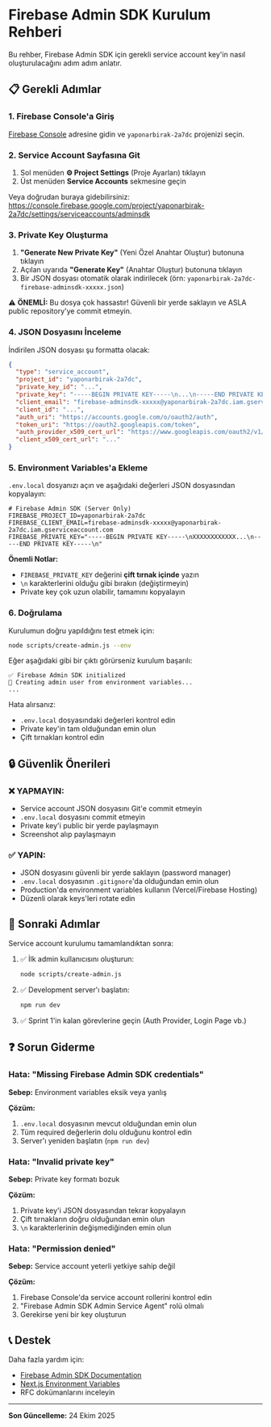 # Firebase Admin SDK Kurulum Rehberi

Bu rehber, Firebase Admin SDK için gerekli service account key'in nasıl oluşturulacağını adım adım anlatır.

## 📋 Gerekli Adımlar

### 1. Firebase Console'a Giriş

[Firebase Console](https://console.firebase.google.com/) adresine gidin ve `yaponarbirak-2a7dc` projenizi seçin.

### 2. Service Account Sayfasına Git

1. Sol menüden **⚙️ Project Settings** (Proje Ayarları) tıklayın
2. Üst menüden **Service Accounts** sekmesine geçin

Veya doğrudan buraya gidebilirsiniz:  
https://console.firebase.google.com/project/yaponarbirak-2a7dc/settings/serviceaccounts/adminsdk

### 3. Private Key Oluşturma

1. **"Generate New Private Key"** (Yeni Özel Anahtar Oluştur) butonuna tıklayın
2. Açılan uyarıda **"Generate Key"** (Anahtar Oluştur) butonuna tıklayın
3. Bir JSON dosyası otomatik olarak indirilecek (örn: `yaponarbirak-2a7dc-firebase-adminsdk-xxxxx.json`)

⚠️ **ÖNEMLİ:** Bu dosya çok hassastır! Güvenli bir yerde saklayın ve ASLA public repository'ye commit etmeyin.

### 4. JSON Dosyasını İnceleme

İndirilen JSON dosyası şu formatta olacak:

```json
{
  "type": "service_account",
  "project_id": "yaponarbirak-2a7dc",
  "private_key_id": "...",
  "private_key": "-----BEGIN PRIVATE KEY-----\n...\n-----END PRIVATE KEY-----\n",
  "client_email": "firebase-adminsdk-xxxxx@yaponarbirak-2a7dc.iam.gserviceaccount.com",
  "client_id": "...",
  "auth_uri": "https://accounts.google.com/o/oauth2/auth",
  "token_uri": "https://oauth2.googleapis.com/token",
  "auth_provider_x509_cert_url": "https://www.googleapis.com/oauth2/v1/certs",
  "client_x509_cert_url": "..."
}
```

### 5. Environment Variables'a Ekleme

`.env.local` dosyanızı açın ve aşağıdaki değerleri JSON dosyasından kopyalayın:

```env
# Firebase Admin SDK (Server Only)
FIREBASE_PROJECT_ID=yaponarbirak-2a7dc
FIREBASE_CLIENT_EMAIL=firebase-adminsdk-xxxxx@yaponarbirak-2a7dc.iam.gserviceaccount.com
FIREBASE_PRIVATE_KEY="-----BEGIN PRIVATE KEY-----\nXXXXXXXXXXXX...\n-----END PRIVATE KEY-----\n"
```

**Önemli Notlar:**

- `FIREBASE_PRIVATE_KEY` değerini **çift tırnak içinde** yazın
- `\n` karakterlerini olduğu gibi bırakın (değiştirmeyin)
- Private key çok uzun olabilir, tamamını kopyalayın

### 6. Doğrulama

Kurulumun doğru yapıldığını test etmek için:

```bash
node scripts/create-admin.js --env
```

Eğer aşağıdaki gibi bir çıktı görürseniz kurulum başarılı:

```
✅ Firebase Admin SDK initialized
🔄 Creating admin user from environment variables...
...
```

Hata alırsanız:

- `.env.local` dosyasındaki değerleri kontrol edin
- Private key'in tam olduğundan emin olun
- Çift tırnakları kontrol edin

## 🔒 Güvenlik Önerileri

### ❌ YAPMAYIN:

- Service account JSON dosyasını Git'e commit etmeyin
- `.env.local` dosyasını commit etmeyin
- Private key'i public bir yerde paylaşmayın
- Screenshot alıp paylaşmayın

### ✅ YAPIN:

- JSON dosyasını güvenli bir yerde saklayın (password manager)
- `.env.local` dosyasının `.gitignore`'da olduğundan emin olun
- Production'da environment variables kullanın (Vercel/Firebase Hosting)
- Düzenli olarak keys'leri rotate edin

## 🚀 Sonraki Adımlar

Service account kurulumu tamamlandıktan sonra:

1. ✅ İlk admin kullanıcısını oluşturun:

   ```bash
   node scripts/create-admin.js
   ```

2. ✅ Development server'ı başlatın:

   ```bash
   npm run dev
   ```

3. ✅ Sprint 1'in kalan görevlerine geçin (Auth Provider, Login Page vb.)

## ❓ Sorun Giderme

### Hata: "Missing Firebase Admin SDK credentials"

**Sebep:** Environment variables eksik veya yanlış

**Çözüm:**

1. `.env.local` dosyasının mevcut olduğundan emin olun
2. Tüm required değerlerin dolu olduğunu kontrol edin
3. Server'ı yeniden başlatın (`npm run dev`)

### Hata: "Invalid private key"

**Sebep:** Private key formatı bozuk

**Çözüm:**

1. Private key'i JSON dosyasından tekrar kopyalayın
2. Çift tırnakların doğru olduğundan emin olun
3. `\n` karakterlerinin değişmediğinden emin olun

### Hata: "Permission denied"

**Sebep:** Service account yeterli yetkiye sahip değil

**Çözüm:**

1. Firebase Console'da service account rollerini kontrol edin
2. "Firebase Admin SDK Admin Service Agent" rolü olmalı
3. Gerekirse yeni bir key oluşturun

## 📞 Destek

Daha fazla yardım için:

- [Firebase Admin SDK Documentation](https://firebase.google.com/docs/admin/setup)
- [Next.js Environment Variables](https://nextjs.org/docs/app/building-your-application/configuring/environment-variables)
- RFC dokümanlarını inceleyin

---

**Son Güncelleme:** 24 Ekim 2025
